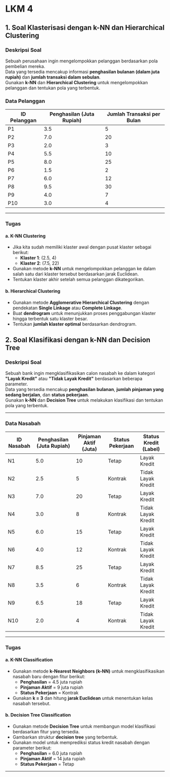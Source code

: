 # LKM 4

## **1. Soal Klasterisasi dengan k-NN dan Hierarchical Clustering**

### **Deskripsi Soal**
Sebuah perusahaan ingin mengelompokkan pelanggan berdasarkan pola pembelian mereka.  
Data yang tersedia mencakup informasi **penghasilan bulanan (dalam juta rupiah)** dan **jumlah transaksi dalam sebulan**.  
Gunakan **k-NN** dan **Hierarchical Clustering** untuk mengelompokkan pelanggan dan tentukan pola yang terbentuk.  

### **Data Pelanggan**

| ID Pelanggan | Penghasilan (Juta Rupiah) | Jumlah Transaksi per Bulan |
|-------------|---------------------------|----------------------------|
| P1          | 3.5                       | 5                          |
| P2          | 7.0                       | 20                         |
| P3          | 2.0                       | 3                          |
| P4          | 5.5                       | 10                         |
| P5          | 8.0                       | 25                         |
| P6          | 1.5                       | 2                          |
| P7          | 6.0                       | 12                         |
| P8          | 9.5                       | 30                         |
| P9          | 4.0                       | 7                          |
| P10         | 3.0                       | 4                          |

---

### **Tugas**
#### **a. K-NN Clustering**
- Jika kita sudah memiliki klaster awal dengan pusat klaster sebagai berikut:
  - **Klaster 1**: (2.5, 4)
  - **Klaster 2**: (7.5, 22)
- Gunakan metode **k-NN** untuk mengelompokkan pelanggan ke dalam salah satu dari klaster tersebut berdasarkan jarak Euclidean.
- Tentukan klaster akhir setelah semua pelanggan dikategorikan.

#### **b. Hierarchical Clustering**
- Gunakan metode **Agglomerative Hierarchical Clustering** dengan pendekatan **Single Linkage** atau **Complete Linkage**.
- Buat **dendrogram** untuk menunjukkan proses penggabungan klaster hingga terbentuk satu klaster besar.
- Tentukan **jumlah klaster optimal** berdasarkan dendrogram.

## **2. Soal Klasifikasi dengan k-NN dan Decision Tree**

### **Deskripsi Soal**
Sebuah bank ingin mengklasifikasikan calon nasabah ke dalam kategori **"Layak Kredit"** atau **"Tidak Layak Kredit"** berdasarkan beberapa parameter.  
Data yang tersedia mencakup **penghasilan bulanan**, **jumlah pinjaman yang sedang berjalan**, dan **status pekerjaan**.  
Gunakan **k-NN** dan **Decision Tree** untuk melakukan klasifikasi dan tentukan pola yang terbentuk.

---

### **Data Nasabah**

| ID Nasabah | Penghasilan (Juta Rupiah) | Pinjaman Aktif (Juta) | Status Pekerjaan  | Status Kredit (Label) |
|-----------|---------------------------|----------------------|------------------|----------------------|
| N1        | 5.0                       | 10                   | Tetap            | Layak Kredit        |
| N2        | 2.5                       | 5                    | Kontrak          | Tidak Layak Kredit  |
| N3        | 7.0                       | 20                   | Tetap            | Layak Kredit        |
| N4        | 3.0                       | 8                    | Kontrak          | Tidak Layak Kredit  |
| N5        | 6.0                       | 15                   | Tetap            | Layak Kredit        |
| N6        | 4.0                       | 12                   | Kontrak          | Tidak Layak Kredit  |
| N7        | 8.5                       | 25                   | Tetap            | Layak Kredit        |
| N8        | 3.5                       | 6                    | Kontrak          | Tidak Layak Kredit  |
| N9        | 6.5                       | 18                   | Tetap            | Layak Kredit        |
| N10       | 2.0                       | 4                    | Kontrak          | Tidak Layak Kredit  |

---

### **Tugas**
#### **a. K-NN Classification**
- Gunakan metode **k-Nearest Neighbors (k-NN)** untuk mengklasifikasikan nasabah baru dengan fitur berikut:
  - **Penghasilan** = 4.5 juta rupiah  
  - **Pinjaman Aktif** = 9 juta rupiah  
  - **Status Pekerjaan** = Kontrak  
- Gunakan **k = 3** dan hitung **jarak Euclidean** untuk menentukan kelas nasabah tersebut.

#### **b. Decision Tree Classification**
- Gunakan metode **Decision Tree** untuk membangun model klasifikasi berdasarkan fitur yang tersedia.
- Gambarkan struktur **decision tree** yang terbentuk.
- Gunakan model untuk memprediksi status kredit nasabah dengan parameter berikut:
  - **Penghasilan** = 6.0 juta rupiah  
  - **Pinjaman Aktif** = 14 juta rupiah  
  - **Status Pekerjaan** = Tetap  

---


```python

```
